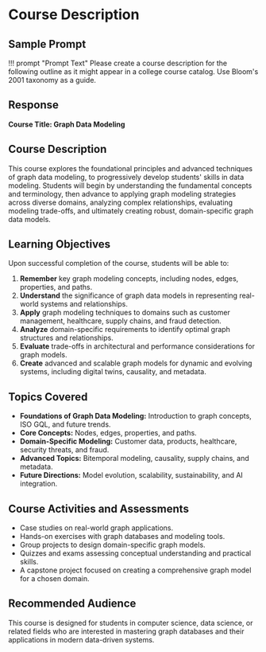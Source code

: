 # Course Description

## Sample Prompt

!!! prompt "Prompt Text"
    Please create a course description for the following outline as it might appear in a college course catalog.  Use Bloom's 2001 taxonomy as a guide.


## Response

**Course Title: Graph Data Modeling**

## Course Description

This course explores the foundational principles and advanced techniques of graph data modeling, to progressively develop students' skills in data modeling. Students will begin by understanding the fundamental concepts and terminology, then advance to applying graph modeling strategies across diverse domains, analyzing complex relationships, evaluating modeling trade-offs, and ultimately creating robust, domain-specific graph data models.

## Learning Objectives

Upon successful completion of the course, students will be able to:

1.  **Remember** key graph modeling concepts, including nodes, edges, properties, and paths.
2.  **Understand** the significance of graph data models in representing real-world systems and relationships.
3.  **Apply** graph modeling techniques to domains such as customer management, healthcare, supply chains, and fraud detection.
4.  **Analyze** domain-specific requirements to identify optimal graph structures and relationships.
5.  **Evaluate** trade-offs in architectural and performance considerations for graph models.
6.  **Create** advanced and scalable graph models for dynamic and evolving systems, including digital twins, causality, and metadata.

## Topics Covered

-   **Foundations of Graph Data Modeling:** Introduction to graph concepts, ISO GQL, and future trends.
-   **Core Concepts:** Nodes, edges, properties, and paths.
-   **Domain-Specific Modeling:** Customer data, products, healthcare, security threats, and fraud.
-   **Advanced Topics:** Bitemporal modeling, causality, supply chains, and metadata.
-   **Future Directions:** Model evolution, scalability, sustainability, and AI integration.

## Course Activities and Assessments

-   Case studies on real-world graph applications.
-   Hands-on exercises with graph databases and modeling tools.
-   Group projects to design domain-specific graph models.
-   Quizzes and exams assessing conceptual understanding and practical skills.
-   A capstone project focused on creating a comprehensive graph model for a chosen domain.

## Recommended Audience

This course is designed for students in computer science, data science, or related fields who are interested in mastering graph databases and their applications in modern data-driven systems.